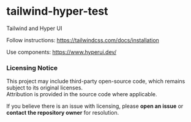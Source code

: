 # tailwind-hyper-test
Tailwind and Hyper UI

Follow instructions: https://tailwindcss.com/docs/installation

Use components: https://www.hyperui.dev/

### Licensing Notice

This project may include third-party open-source code, which remains subject to its original licenses.<br>
Attribution is provided in the source code where applicable.  

If you believe there is an issue with licensing, please **open an issue** or **contact the repository owner** for resolution.
